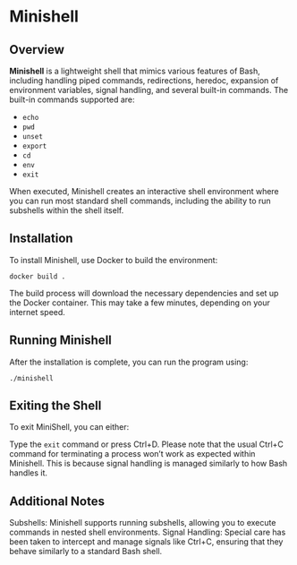# Minishell

## Overview

**Minishell** is a lightweight shell that mimics various features of Bash, including handling piped commands, redirections, heredoc, expansion of environment variables, signal handling, and several built-in commands. The built-in commands supported are:

- `echo`
- `pwd`
- `unset`
- `export`
- `cd`
- `env`
- `exit`

When executed, Minishell creates an interactive shell environment where you can run most standard shell commands, including the ability to run subshells within the shell itself.

## Installation

To install Minishell, use Docker to build the environment:

```docker build .```

The build process will download the necessary dependencies and set up the Docker container. This may take a few minutes, depending on your internet speed.

## Running Minishell
After the installation is complete, you can run the program using:

```./minishell```
## Exiting the Shell
To exit MiniShell, you can either:

Type the ```exit``` command or press Ctrl+D.
Please note that the usual Ctrl+C command for terminating a process won’t work as expected within Minishell. This is because signal handling is managed similarly to how Bash handles it.

## Additional Notes
Subshells: Minishell supports running subshells, allowing you to execute commands in nested shell environments.
Signal Handling: Special care has been taken to intercept and manage signals like Ctrl+C, ensuring that they behave similarly to a standard Bash shell.
